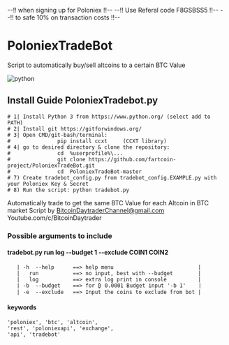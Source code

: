 --!! when signing up for Poloniex  !!--
--!! Use Referal code F8GSBSS5 !!--
--!! to safe 10% on transaction costs !!--

# PoloniexTradeBot
Script to automatically buy/sell altcoins to a certain BTC Value

![python](https://img.shields.io/badge/python-3-blue.svg)

## Install Guide PoloniexTradebot.py
```
# 1| Install Python 3 from https://www.python.org/ (select add to PATH)
# 2| Install git https://gitforwindows.org/ 
# 3| Open CMD/git-bash/terminal: 
#               pip install ccxt     (CCXT library)
# 4| go to desired directory & clone the repository: 
#               cd  %userprofile%\...
#               git clone https://github.com/fartcoin-project/PoloniexTradeBot.git
#               cd  PoloniexTradeBot-master
# 7) Create tradebot_config.py from tradebot_config.EXAMPLE.py with your Poloniex Key & Secret
# 8) Run the script: python tradebot.py
```

Automatically trade to get the same BTC Value for each Altcoin in BTC market
Script by BitcoinDaytraderChannel@gmail.com
Youtube.com/c/BitcoinDaytrader

### Possible arguments to include 
#### tradebot.py run log --budget 1 --exclude COIN1 COIN2
```
   | -h  --help      ==> help menu                           | 
   |   run           ==> no input, best with --budget        |
   |   log           ==> extra log print in console          |
   | -b  --budget    ==> for ₿ 0.0001 Budget input '-b 1'    | 
   | -e  --exclude   ==> Input the coins to exclude from bot | 
```

#### keywords
```
'poloniex', 'btc', 'altcoin', 
'rest', 'poloniexapi', 'exchange', 
'api', 'tradebot'
```